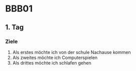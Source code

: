 # BBB01
## 1. Tag
### Ziele 
1. Als erstes möchte ich von der schule Nachause kommen
2. Als zweites möchte ich Computerspielen
3. Als drittes möchte ich schlafen gehen
